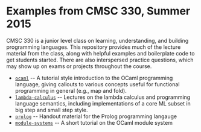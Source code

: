 Examples from CMSC 330, Summer 2015
===================================

CMSC 330 is a junior level class on learning, understanding, and building programming languages.  This repository provides much of the lecture material from the class, along with helpful examples and boilerplate code to get students started.  There are also interspersed practice questions, which may show up on exams or projects throughout the course.

- [`ocaml`](ocaml) -- A tutorial style introduction to the OCaml programming language, giving callouts to various concepts useful for functional programming in general (e.g., map and fold).
- [`lambda-calculus`](lambda-calculus) -- Lectures on the lambda calculus and programming language semantics, including implementations of a core ML subset in big step and small step style.
- [`prolog`](prolog) -- Handout material for the Prolog programming langauge
- [`module-systems`](module-systems) -- A short tutorial on the OCaml module system
